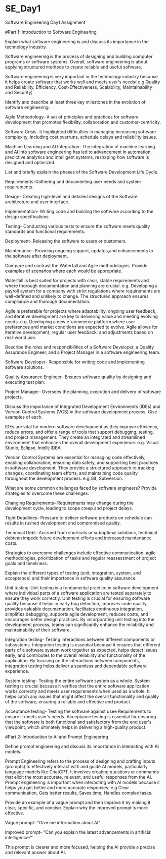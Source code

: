 # SE_Day1
Software Engineering Day1 Assignment

#Part 1: Introduction to Software Engineering

Explain what software engineering is and discuss its importance in the technology industry.

Software engineering is the process of designing and building computer programs or software systems. Overall, software engineering is about applying structured methods to create reliable and useful software. 

Software engineering is very important in the technology industry because it helps create software that works well and meets user's needs( e.g Quality and Reliability, Efficiency, Cost-Effectiveness, Scalability, Maintainability and Security)


Identify and describe at least three key milestones in the evolution of software engineering.

Agile Methodology- A set of principles and practices for software development that promotes flexibility, collaboration and customer-centricity.

Software Crisis- It highlighted difficulties in managing increasing software complexity, including cost overruns, schedule delays and reliability issues.

Machine Learning and AI Integration- The integration of machine learning and AI into software engineering has led to advancement in automation, predictive analytics and intelligent systems, reshaping how software is designed and optimized.



List and briefly explain the phases of the Software Development Life Cycle.

Requirements-Gathering and documenting user needs and system requirements.

Design- Creating high-level and detailed designs of the Software architecture and user interface.

Implementation- Writing code and building the software according to the design specifications.

Testing- Conducting various tests to ensure the software meets quality standards and functional requirements.

Deployment- Releasing the software to users or customers.

Maintenance- Providing ongoing support, updates,and enhancements to the software after deployment.



Compare and contrast the Waterfall and Agile methodologies. Provide examples of scenarios where each would be appropriate.

Waterfall is best suited for projects with clear, stable requirements and where thorough documentation and planning are crucial. e.g. Developing a payroll system for a company with strict regulations where requirements are well-defined and unlikely to change. The structured approach ensures compliance and thorough documentation.

Agile is preferable for projects where adaptability, ongoing user feedback, and iterative development are key to delivering value and meeting evolving needs. e.g. Developing a new e-commerce platform where user preferences and market conditions are expected to evolve. Agile allows for iterative development, regular user feedback, and adjustments based on real-world use.

Describe the roles and responsibilities of a Software Developer, a Quality Assurance Engineer, and a Project Manager in a software engineering team.

Software Developer- Responsible for writing code and implementing software solutions. 

Quality Assurance Engineer- Ensures software quality by designing and executing test plan.

Project Manager- Oversees the planning, execution and delivery of software projects.



Discuss the importance of Integrated Development Environments (IDEs) and Version Control Systems (VCS) in the software development process. Give examples of each.

IDEs are vital for modern software development as they improve efficiency, reduce errors, and offer a range of tools that support debugging, testing, and project management. They create an integrated and streamlined environment that enhances the overall development experience. e.g. Visual Studio, Eclipse, Intellij IDEA

Version Control Systems are essential for managing code effectively, enabling collaboration, ensuring data safety, and supporting best practices in software development. They provide a structured approach to tracking changes, coordinating team efforts, and maintaining code quality throughout the development process. e.g Git, Subversion.



What are some common challenges faced by software engineers? Provide strategies to overcome these challenges.

Changing Requirements- Requirements may change during the development cycle, leading to scope creep and project delays.

Tight Deadlines- Pressure to deliver software products on schedule can results in rushed development and compromised quality.

Technical Debt- Accrued from shortcuts or suboptimal solutions, technical debtcan impede future development efforts and increased maintenance costs.

Strategies to overcome challenges include effective communication, agile methodologies, prioritization of tasks and regular reassessment of project goals and timeliness.


Explain the different types of testing (unit, integration, system, and acceptance) and their importance in software quality assurance.

Unit testing-Unit testing is a fundamental practice in software development where individual parts of a software application are tested separately to ensure they work correctly.
Unit testing is crucial for ensuring software quality because it helps in early bug detection, improves code quality, provides valuable documentation, facilitates continuous integration, simplifies debugging, supports agile development, reduces costs, and encourages better design practices. By incorporating unit testing into the development process, teams can significantly enhance the reliability and maintainability of their software.

Integration testing- Testing interactions between different components or subsystems.
Integration testing is essential because it ensures that different parts of a software system work together as expected, helps detect issues early, and contributes to the overall reliability and functionality of the application. By focusing on the interactions between components, integration testing helps deliver a seamless and dependable software experience.

System testing- Testing the entire software system as a whole.
System testing is crucial because it verifies that the entire software application works correctly and meets user requirements when used as a whole. It helps catch any issues that might affect the overall functionality and quality of the software, ensuring a reliable and effective end product.





Acceptance testing- Testing the software against usee Requirements to ensure it meets user's needs.
Acceptance testing is essential for ensuring that the software is both functional and satisfactory from the end user's viewpoint, which ultimately helps in delivering a high-quality product.






#Part 2: Introduction to AI and Prompt Engineering


Define prompt engineering and discuss its importance in interacting with AI models.

Prompt Engineering refers to the process of designing and crafting inputs (prompts) to effectively interact with and guide AI models, particularly language models like ChatGPT. It involves creating questions or commands that elicit the most accurate, relevant, and useful responses from the AI.
Prompt engineering is important when interacting with AI models because it helps you get better and more accurate responses. e.g Clear communication, Gets better results, Saves time, Handles complex tasks.

Provide an example of a vague prompt and then improve it by making it clear, specific, and concise. Explain why the improved prompt is more effective.

Vague prompt- "Give me information about AI"

Improved prompt- "Can you explain the latest advancements in artificial intelligence?"

This prompt is clearer and more focused, helping the AI provide a precise and relevant answer about AI.
